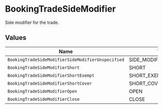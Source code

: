 # BookingTradeSideModifier

Side modifier for the trade.


## Values

| Name                                              | Value                                             |
| ------------------------------------------------- | ------------------------------------------------- |
| `BookingTradeSideModifierSideModifierUnspecified` | SIDE_MODIFIER_UNSPECIFIED                         |
| `BookingTradeSideModifierShort`                   | SHORT                                             |
| `BookingTradeSideModifierShortExempt`             | SHORT_EXEMPT                                      |
| `BookingTradeSideModifierShortCover`              | SHORT_COVER                                       |
| `BookingTradeSideModifierOpen`                    | OPEN                                              |
| `BookingTradeSideModifierClose`                   | CLOSE                                             |